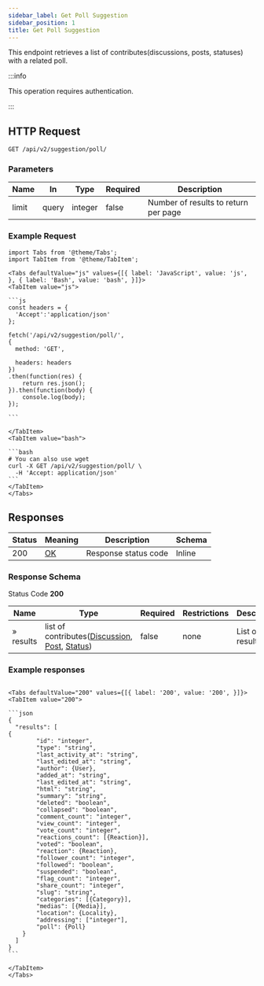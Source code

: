 ```yaml
---
sidebar_label: Get Poll Suggestion
sidebar_position: 1
title: Get Poll Suggestion
---
```


This endpoint retrieves a list of contributes(discussions, posts, statuses) with a related poll.

:::info

This operation requires authentication.

:::

## HTTP Request

`GET /api/v2/suggestion/poll/`

### Parameters

|Name|In|Type|Required|Description|
|---|---|---|---|---|
|limit|query|integer|false|Number of results to return per page|

### Example Request

````mdx-code-block
import Tabs from '@theme/Tabs';
import TabItem from '@theme/TabItem';

<Tabs defaultValue="js" values={[{ label: 'JavaScript', value: 'js', }, { label: 'Bash', value: 'bash', }]}>
<TabItem value="js">

```js
const headers = {
  'Accept':'application/json'
};

fetch('/api/v2/suggestion/poll/',
{
  method: 'GET',

  headers: headers
})
.then(function(res) {
    return res.json();
}).then(function(body) {
    console.log(body);
});

```

</TabItem>
<TabItem value="bash">

```bash
# You can also use wget
curl -X GET /api/v2/suggestion/poll/ \
  -H 'Accept: application/json'
```
</TabItem>
</Tabs>
````

## Responses

|Status|Meaning|Description|Schema|
|---|---|---|---|
|200|[OK](https://tools.ietf.org/html/rfc7231#section-6.3.1)|Response status code|Inline|

### Response Schema

Status Code **200**

|Name|Type|Required|Restrictions|Description|
|---|---|---|---|---|
|» results|list of contributes([Discussion](/docs/apireference/v2/schemas/discussion), [Post](/docs/apireference/v2/schemas/post), [Status](/docs/apireference/v2/schemas/status))|false|none|List of results|

### Example responses


````mdx-code-block

<Tabs defaultValue="200" values={[{ label: '200', value: '200', }]}>
<TabItem value="200">

```json
{
  "results": [
{
        "id": "integer",
        "type": "string",
        "last_activity_at": "string",
        "last_edited_at": "string",
        "author": {User},
        "added_at": "string",
        "last_edited_at": "string",
        "html": "string",
        "summary": "string",
        "deleted": "boolean",
        "collapsed": "boolean",
        "comment_count": "integer",
        "view_count": "integer",
        "vote_count": "integer",
        "reactions_count": [{Reaction}],
        "voted": "boolean",
        "reaction": {Reaction},
        "follower_count": "integer",
        "followed": "boolean",
        "suspended": "boolean",
        "flag_count": "integer",
        "share_count": "integer",
        "slug": "string",
        "categories": [{Category}],
        "medias": [{Media}],
        "location": {Locality},
        "addressing": ["integer"],
        "poll": {Poll}
    }
  ]
}
```

</TabItem>
</Tabs>
````




